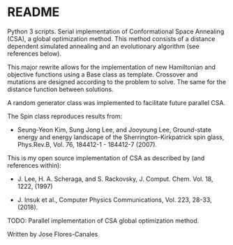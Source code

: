 # README #

Python 3 scripts. Serial implementation of Conformational Space Annealing (CSA), a global optimization method.
This method consists of a distance dependent simulated annealing and an evolutionary algorithm (see references below).

This major rewrite allows for the implementation of new Hamiltonian and objective functions using
a Base class as template. Crossover and mutations are designed according to the problem to solve. The same for the distance function between solutions.

A random generator class was implemented to facilitate future parallel CSA.

The Spin class reproduces results from:
- Seung-Yeon Kim, Sung Jong Lee, and Jooyoung Lee, Ground-state energy and energy landscape of the Sherrington-Kirkpatrick spin glass, 
Phys.Rev.B, Vol. 76, 184412-1 - 184412-7 (2007).

This is my open source implementation of CSA as described by (and references within):

- J. Lee, H. A. Scheraga, and S. Rackovsky, J. Comput. Chem. Vol. 18,
1222, (1997)

- J. Insuk et al., Computer Physics Communications, Vol. 223, 28-33, (2018).

TODO:
Parallel implementation of CSA global optimization method.

Written by Jose Flores-Canales
